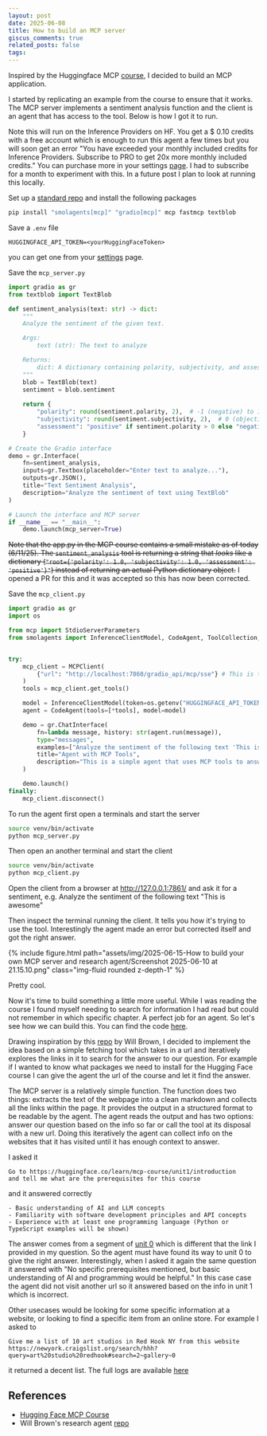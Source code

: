 ```yaml
---
layout: post
date: 2025-06-08
title: How to build an MCP server
giscus_comments: true
related_posts: false
tags: 
---
```


Inspired by the Huggingface MCP [course](https://huggingface.co/learn/mcp-course/unit1/introduction), I decided to build an MCP application. 

I started by replicating an example from the course to ensure that it works. The MCP server implements a sentiment analysis function and the client is an agent that has access to the tool. Below is how I got it to run. 

Note this will run on the Inference Providers on HF. You get a $ 0.10 credits with a free account which is enough to run this agent a few times but you will soon get an error "You have exceeded your monthly included credits for Inference Providers. Subscribe to PRO to get 20x more monthly included credits." You can purchase more in your settings [page](https://huggingface.co/settings/billing/subscription). I had to subscribe for a month to experiment with this. In a future post I plan to look at running this locally.  

Set up a [standard repo](https://bayesways.github.io/blog/2025/How-I-set-up-my-project-repositories/) and install the following packages

```bash
pip install "smolagents[mcp]" "gradio[mcp]" mcp fastmcp textblob
```

Save a `.env` file
```
HUGGINGFACE_API_TOKEN=<yourHuggingFaceToken>
```
you can get one from your [settings](https://huggingface.co/settings/tokens) page.

Save the  `mcp_server.py`

```python
import gradio as gr
from textblob import TextBlob

def sentiment_analysis(text: str) -> dict:
    """
    Analyze the sentiment of the given text.

    Args:
        text (str): The text to analyze

    Returns:
        dict: A dictionary containing polarity, subjectivity, and assessment
    """
    blob = TextBlob(text)
    sentiment = blob.sentiment
    
    return {
        "polarity": round(sentiment.polarity, 2),  # -1 (negative) to 1 (positive)
        "subjectivity": round(sentiment.subjectivity, 2),  # 0 (objective) to 1 (subjective)
        "assessment": "positive" if sentiment.polarity > 0 else "negative" if sentiment.polarity < 0 else "neutral"
    }

# Create the Gradio interface
demo = gr.Interface(
    fn=sentiment_analysis,
    inputs=gr.Textbox(placeholder="Enter text to analyze..."),
    outputs=gr.JSON(),
    title="Text Sentiment Analysis",
    description="Analyze the sentiment of text using TextBlob"
)

# Launch the interface and MCP server
if __name__ == "__main__":
    demo.launch(mcp_server=True)
```

<s>Note that the app.py in the MCP course contains a small mistake as of today (6/11/25). The `sentiment_analysis` tool is returning a string that _looks_ like a dictionary (`"root={'polarity': 1.0, 'subjectivity': 1.0, 'assessment': 'positive'}"`) instead of returning an actual Python dictionary object.</s>
I opened a PR for this and it was accepted so this has now been corrected. 


Save the `mcp_client.py` 
```python
import gradio as gr
import os

from mcp import StdioServerParameters
from smolagents import InferenceClientModel, CodeAgent, ToolCollection, MCPClient


try:
    mcp_client = MCPClient(
        {"url": "http://localhost:7860/gradio_api/mcp/sse"} # This is the MCP Server we created in the previous section
    )
    tools = mcp_client.get_tools()

    model = InferenceClientModel(token=os.getenv("HUGGINGFACE_API_TOKEN"))
    agent = CodeAgent(tools=[*tools], model=model)

    demo = gr.ChatInterface(
        fn=lambda message, history: str(agent.run(message)),
        type="messages",
        examples=["Analyze the sentiment of the following text 'This is awesome'"],
        title="Agent with MCP Tools",
        description="This is a simple agent that uses MCP tools to answer questions.",
    )

    demo.launch()
finally:
    mcp_client.disconnect()
```

To run the agent first open a terminals and start the server
```bash
source venv/bin/activate
python mcp_server.py
```

Then open an another terminal and start the client
```bash
source venv/bin/activate
python mcp_client.py
```

Open the client from a browser at http://127.0.0.1:7861/ and ask it for a sentiment, e.g. Analyze the sentiment of the following text "This is awesome"

Then inspect the terminal running the client. It tells you how it's trying to use the tool. Interestingly the agent made an error but corrected itself and got the right answer. 
<div class="col-sm mt-3 mt-md-0">{% include figure.html path="assets/img/2025-06-15-How to build your own MCP server and research agent/Screenshot 2025-06-10 at 21.15.10.png" class="img-fluid rounded z-depth-1" %} </div>


Pretty cool. 

Now it's time to build something a little more useful. While I was reading the course I found myself needing to search for information I had read but could not remember in which specific chapter. A perfect job for an agent. So let's see how we can build this. You can find the code [here](https://github.com/bayesways/my-mcp-app).

Drawing inspiration by this [repo](https://github.com/willccbb/research-agent-lesson) by Will Brown, I decided to implement the idea based on a simple fetching tool which takes in a url and iteratively explores the links in it to search for the answer to our question. For example if I wanted to know what packages we need to install for the Hugging Face course I can give the agent the url of the course and let it find the answer. 

The MCP server is a relatively simple function. The function does two things: extracts the text of the webpage into a clean markdown and collects all the links within the page. It provides the output in a structured format to be readable by the agent. The agent reads the output and has two options: answer our question based on the info so far or call the tool at its disposal with a new url. Doing this iteratively the agent can collect info on the websites that it has visited until it has enough context to answer. 

I asked it 
```
Go to https://huggingface.co/learn/mcp-course/unit1/introduction
and tell me what are the prerequisites for this course
```

and it answered correctly 
```
- Basic understanding of AI and LLM concepts
- Familiarity with software development principles and API concepts
- Experience with at least one programming language (Python or TypeScript examples will be shown)
```

The answer comes from a segment of [unit 0](https://huggingface.co/learn/mcp-course/unit0/introduction) which is different that the link I provided in my question. So the agent must have found its way to unit 0 to give the right answer. Interestingly, when I asked it again the same question it answered with "No specific prerequisites mentioned, but basic understanding of AI and programming would be helpful." In this case case the agent did not visit another url so it answered based on the info in unit 1 which is incorrect.

Other usecases would be looking for some specific information at a website, or looking to find a specific item from an online store. For example I asked to 
```
Give me a list of 10 art studios in Red Hook NY from this website
https://newyork.craigslist.org/search/hhh?query=art%20studio%20redhook#search=2~gallery~0
```
it returned a decent list. The full logs are available [here](https://raw.githubusercontent.com/bayesways/my-mcp-app/refs/heads/main/server_output_3.md) 

## References

 - [Hugging Face MCP Course](https://huggingface.co/learn/mcp-course/unit0/introduction)
 - Will Brown's research agent [repo](https://github.com/willccbb/research-agent-lesson)